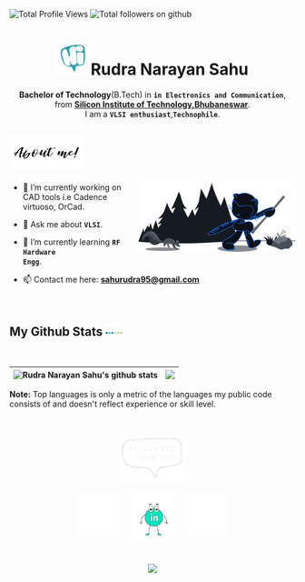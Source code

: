 
<p align="left">
<img src="https://komarev.com/ghpvc/?username=RudraNarayanSahu&label=Profile%20views&color=0e75b6&style=flat" alt="Total Profile Views" />
<img src="https://img.shields.io/github/followers/RudraNarayanSahu?style=social" alt="Total followers on github" />
</p> 





<h1 align="center"><img src="https://github.com/RudraNarayanSahu/RudraNarayanSahu/blob/main/gif/hi.webp" 
         alt="Hi"
         height="60"
         width="60" />Rudra Narayan Sahu
</h1>

<p align="center"><strong>Bachelor of Technology</strong>(B.Tech) in <code><strong>in Electronics and Communication</strong></code>,<br>from <a href="https://silicon.ac.in/"><strong>Silicon Institute of Technology,Bhubaneswar</strong></a>.<br>I am a <code><strong>VLSI enthusiast</strong></code>,<code><strong>Technophile</strong></code>.
</p>





<h2> <img src="https://github.com/RudraNarayanSahu/RudraNarayanSahu/blob/main/gif/aboutMe.webp" height="60" width="130" alt="About Me"/> </h2>

<img width="55%" align="right" alt="Github" src="https://github.com/RudraNarayanSahu/RudraNarayanSahu/blob/main/images/inbox-zero-dark.svg" />


- 🔭 I’m currently working on CAD tools i.e Cadence virtuoso, OrCad.

- 💬 Ask me about <code><strong>VLSI</code></strong>.

- 🌱 I’m currently learning <code><strong>RF Hardware Engg</strong></code>.

- 📫 Contact me here: **sahurudra95@gmail.com**

<br>




<h2>My Github Stats <img src="https://github.com/RudraNarayanSahu/RudraNarayanSahu/blob/main/gif/stats.webp" height="25" width="30" /></h2>
<br>
  
| <img align="center" src="https://github-readme-stats.vercel.app/api?username=RudraNarayanSahu&show_icons=true&include_all_commits=true&theme=tokyonight&hide_border=true" alt="Rudra Narayan Sahu's github stats" /> | <img align="center" src="https://github-readme-stats.vercel.app/api/top-langs/?username=RudraNarayanSahu&layout=defult&theme=tokyonight&hide_border=true" /> |
| ------------- | ------------- |

**Note:** Top languages is only a metric of the languages my public code consists of and doesn't reflect experience or skill level.
<br><br><br>


<p align="center"><img src="https://github.com/RudraNarayanSahu/RudraNarayanSahu/blob/main/gif/followme.webp" width="120px" height="80px"/></p>
<p align="center">
<a href="https://twitter.com/Rudra_Narayan7"><img align="center" src="https://github.com/RudraNarayanSahu/RudraNarayanSahu/blob/main/gif/twitter.webp" alt="Rudra_Narayan7"  width="15%" /></a> &nbsp;&nbsp;&nbsp;
<a href="https://www.linkedin.com/in/rnsahu/"><img align="center" src="https://github.com/RudraNarayanSahu/RudraNarayanSahu/blob/main/gif/linkedin.webp" alt="Rudra Narayan Sahu" width="15%" /></a>&nbsp;&nbsp;&nbsp;&nbsp;
<a href="https://www.instagram.com/rudra.__.narayan/"><img align="center" src="https://github.com/RudraNarayanSahu/RudraNarayanSahu/blob/main/gif/instagram.webp" alt="rudra._.narayan" width="15%" /></a>
</p>

<br>




<p align="center">
  <img src="https://readme-typing-svg.herokuapp.com/?center=true&vCenter=true&color=1F6EEA&size=21&width=800&lines=This+page+is+best+viewed+in+dark+mode.;Hope+you+enjoy!;Let's+get+back+to+cadence+😎." />
</p>

